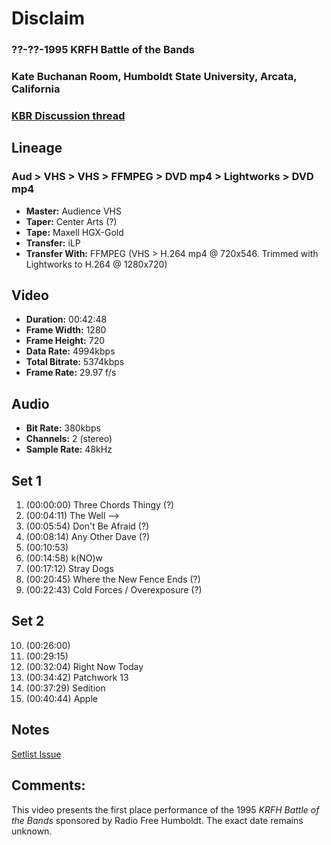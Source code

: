 # Disclaim
### ??-??-1995 KRFH Battle of the Bands
### Kate Buchanan Room, Humboldt State University, Arcata, California
### [KBR Discussion thread](https://github.com/iLPdev/disclaim/discussions/16) 

## Lineage
### Aud > VHS > VHS > FFMPEG > DVD mp4 > Lightworks > DVD mp4

* **Master:** Audience VHS 
* **Taper:** Center Arts (?)
* **Tape:** Maxell HGX-Gold
* **Transfer:** iLP
* **Transfer With:** FFMPEG (VHS > H.264 mp4 @ 720x546. Trimmed with Lightworks to H.264 @ 1280x720)  

## Video
* **Duration:** 00:42:48
* **Frame Width:** 1280
* **Frame Height:** 720
* **Data Rate:** 4994kbps
* **Total Bitrate:** 5374kbps
* **Frame Rate:** 29.97 f/s

## Audio
* **Bit Rate:** 380kbps
* **Channels:** 2 (stereo)
* **Sample Rate:** 48kHz

## Set 1

1. (00:00:00) Three Chords Thingy (?)
2. (00:04:11) The Well -->
3. (00:05:54) Don't Be Afraid (?)
4. (00:08:14) Any Other Dave (?)
5. (00:10:53) 
6. (00:14:58) k(NO)w
7. (00:17:12) Stray Dogs
8. (00:20:45) Where the New Fence Ends (?)
9. (00:22:43) Cold Forces / Overexposure (?)

## Set 2

10. (00:26:00)
11. (00:29:15)
12. (00:32:04) Right Now Today
13. (00:34:42) Patchwork 13
14. (00:37:29) Sedition
15. (00:40:44) Apple

## Notes
[Setlist Issue](https://github.com/iLPdev/disclaim/issues/10)

## Comments:
This video presents the first place performance of the 1995 _KRFH Battle of the Bands_ sponsored by Radio Free Humboldt. The exact date remains unknown. 
